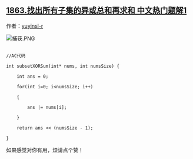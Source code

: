 ## [1863.找出所有子集的异或总和再求和 中文热门题解1](https://leetcode.cn/problems/sum-of-all-subset-xor-totals/solutions/100000/onsuan-fa-jian-ming-jiang-jie-by-yuyinsl-9sod)

作者：[yuyinsl-r](https://leetcode.cn/u/yuyinsl-r)

![捕获.PNG](https://pic.leetcode-cn.com/1621163470-ibTKtj-%E6%8D%95%E8%8E%B7.PNG)

```
//AC代码
int subsetXORSum(int* nums, int numsSize) {
    int ans = 0;
    for(int i=0; i<numsSize; i++)
    {
        ans |= nums[i];
    }
    return ans << (numsSize - 1);
}
```

如果感觉对你有用，烦请点个赞！